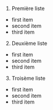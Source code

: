 1. Première liste
- first item
- second item
- third item
2. Deuxième liste
- first item
- second item
- third item
3. Troisème liste
- first item
- second item
- third item